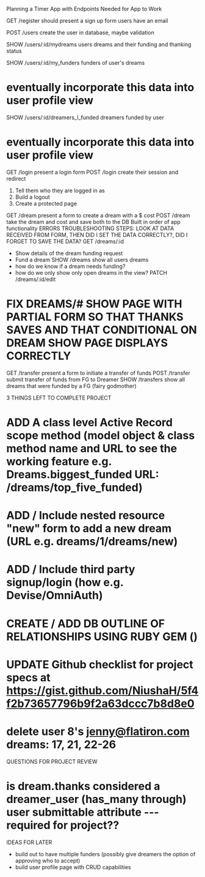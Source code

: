 Planning a Timer App with Endpoints Needed for App to Work

GET /register
  should present a sign up form
  users have an email

POST /users
  create the user in database, maybe validation

SHOW /users/:id/mydreams
  users dreams and their funding and thanking status

SHOW /users/:id/my_funders
  funders of user's dreams
  # eventually incorporate this data into user profile view


SHOW /users/:id/dreamers_I_funded
  dreamers funded by user
  # eventually incorporate this data into user profile view

GET /login
  present a login form
POST /login
  create their session and redirect
  1. Tell them who they are logged in as
  2. Build a logout
  3. Create a protected page

GET /dream
  present a form to create a dream with a $ cost
POST /dream
  take the dream and cost and save both to the DB
  Built in order of app functionality
  ERRORS TROUBLESHOOTING STEPS: LOOK AT DATA RECEIVED FROM FORM, THEN DID I SET THE DATA CORRECTLY?, DID I FORGET TO SAVE THE DATA? 
GET /dreams/:id
  - Show details of the dream funding request
  - Fund a dream
SHOW /dreams
  show all users dreams
  - how do we know if a dream needs funding?
  - how do we only show only open dreams in the view?
PATCH /dreams/:id/edit
#  FIX DREAMS/# SHOW PAGE WITH PARTIAL FORM SO THAT THANKS SAVES AND THAT CONDITIONAL ON DREAM SHOW PAGE DISPLAYS CORRECTLY

GET /transfer
  present a form to initiate a transfer of funds
POST /transfer     
  submit transfer of funds from FG to Dreamer
SHOW /transfers
  show all dreams that were funded by a FG (fairy godmother)



3 THINGS LEFT TO COMPLETE PROJECT
  # ADD A class level Active Record scope method (model object & class method name and URL to see the working feature e.g. Dreams.biggest_funded URL: /dreams/top_five_funded)
    
  # ADD / Include nested resource "new" form to add a new dream (URL e.g. dreams/1/dreams/new) 
    
  # ADD / Include third party signup/login (how e.g. Devise/OmniAuth)

  # CREATE / ADD DB OUTLINE OF RELATIONSHIPS USING RUBY GEM ()

  # UPDATE Github checklist for project specs at https://gist.github.com/NiushaH/5f4f2b73657796b9f2a63dccc7b8d8e0

  # delete user 8's jenny@flatiron.com dreams: 17, 21, 22-26


QUESTIONS FOR PROJECT REVIEW
  # is dream.thanks considered a dreamer_user (has_many through) user submittable attribute --- required for project??



IDEAS FOR LATER
  *  build out to have multiple funders (possibly give dreamers the option of approving who to accept)
  *  build user profile page with CRUD capabilities


